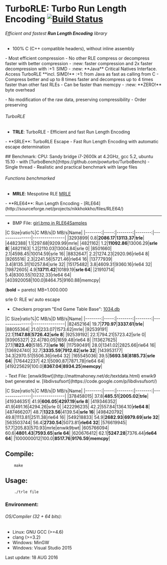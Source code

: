 TurboRLE: Turbo Run Length Encoding [![Build Status](https://travis-ci.org/powturbo/TurboRLE.svg?branch=master)](https://travis-ci.org/powturbo/TurboRLE)
===================================

###### Efficient and fastest **Run Length Encoding** library
- 100% C (C++ compatible headers), without inline assembly
<p>
- Most efficient compression 
- No other RLE compress or decompress faster with better compression
- :new: faster compression and 2x faster decompression with :+1: SIMD
- :new: **Java** Critical Natives Interface. Access TurboRLE **incl. SIMD!** :+1: from Java as fast as calling from C
- Compress better and up to 8 times faster and decompress up to 4 times faster than other fast RLEs
- Can be faster than memcpy
- :new: **ZERO!** byte overhead
  
<p>
- No modification of the raw data, preserving compressibility
- Order preserving 

###### TurboRLE
- **TRLE**: TurboRLE - Efficient and fast Run Length Encoding
<p>
- **SRLE**: TurboRLE Escape - Fast Run Length Encoding with automatic escape determination 

<p>
## Benchmark:
CPU: Sandy bridge i7-2600k at 4.2GHz, gcc 5.2, ubuntu 15.10
- with [TurboBench](https://github.com/powturbo/TurboBench)
- Single thread
- Realistic and practical benchmark with large files

###### Functions benchmarked
- **MRLE**: Mespotine RLE [MRLE](http://encode.ru/threads/2121-No-more-encoding-overhead-in-Run-Length-Encoding-Read-about-Mespotine-RLE-here-)
<p>
- **RLE64**: Run Length Encoding - [RLE64](http://sourceforge.net/projects/nikkhokkho/files/RLE64/)
<p>

------------------------------------------------------------------------
- BMP File: [girl.bmp in RLE64Samples](http://sourceforge.net/projects/nikkhokkho/files/RLE64/3.00/)

|C Size|ratio%|C MB/s|D MB/s|Name|
|--------:|-----:|--------:|--------:|----------------|----------------|
|3293899|  0.8|**2086.17**|**13113.37**|**trle**|
|4482388|  1.1|297.68|9209.99|mrle|
|4821162|  1.2|**11092.86**|13006.29|**srle 8**|
|4821163|  1.2|2110.03|13004.84|srle 0|
|8501660|  2.1|4598.45|10014.59|srle 16|
|8832647|  2.2|1274.23|2920.96|rle64 8|
|9265516|  2.3|2241.56|5721.46|rle64 16|
|13777939|  3.4|8135.31|10257.84|srle 32|
|15175482|  3.8|4609.31|9360.16|rle64 32|
|19872605|  4.9|**13711.42**|10189.19|**srle 64**|
|21910714|  5.4|8300.55|10232.33|rle64 64|
|403920058|100.0|8464.75|9160.88|memcpy|

(**bold** = pareto)  MB=1.000.000

srle 0: RLE w/ auto escape
<p>

- Checkers program "End Game Table Base": [1034.db](http://encode.ru/threads/2077-EGTB-compression?p=41392&viewfull=1#post41392)

|C Size|ratio%|C MB/s|D MB/s|Name|
|--------:|-----:|--------:|--------:|----------------|----------------|
|82452164| 19.7|**770.97**|**3337.61**|**trle**|
|88055364| 21.0|233.07|1573.62|mrle|
|92539191| 22.1|**1147.88**|**5726.42**|**srle 8**|
|92539192| 22.1|794.21|5723.42|srle 0|
|93905327| 22.4|780.05|1659.48|rle64 8|
|113627625| 27.1|**1823.40**|5185.73|**srle 16**|
|117590491| 28.0|1341.02|2825.66|rle64 16|
|136924740| 32.7|**3335.59**|**7912.62**|**srle 32**|
|143953177| 34.3|2970.51|5506.36|rle64 32|
|165545036| 39.5|**5693.58**|**8185.73**|**srle 64**|
|176442237| 42.1|5090.87|7871.78|rle64 64|
|419225629|100.0|**8367.04**|**8934.25**|**memcpy**|

<p>
- Text File: [enwik9bwt](http://mattmahoney.net/dc/textdata.html) enwik9 bwt generated w. [libdivsufsort](https://code.google.com/p/libdivsufsort/)

|C Size|ratio%|C MB/s|D MB/s|Name|
|--------:|-----:|--------:|--------:|----------------|----------------|
|378458015| 37.8|**485.51**|**2005.02**|**trle**|
|419346351| 41.9|**606.05**|**4297.19**|**srle 8**|
|419346352| 41.9|491.16|4294.26|srle 0|
|422296235| 42.2|557.84|1364.10|**rle64 8**|
|487466207| 48.7|**1323.56**|4139.54|**srle 16**|
|498420792| 49.8|1113.81|2511.38|rle64 16|
|549218833| 54.9|**2682.93**|**6979.69**|**srle 32**|
|563503744| 56.4|**2730.54**|5073.81|**rle64 32**|
|576619945| 57.7|205.83|570.93|mrle|enwik9bwt|
|605766094| 60.6|**4801.43**|**7593.65**|**srle 64**|
|620676412| 62.1|**5247.28**|7376.44|**rle64 64**|
|1000000012|100.0|**8517.76**|**9176.59**|**memcpy**|

## Compile:

        make

## Usage:

        ./trle file

### Environment:

###### OS/Compiler (32 + 64 bits):
- Linux: GNU GCC (>=4.6)
- clang (>=3.2) 
- Windows: MinGW
- Windows: Visual Studio 2015

Last update: 18 AUG 2016


